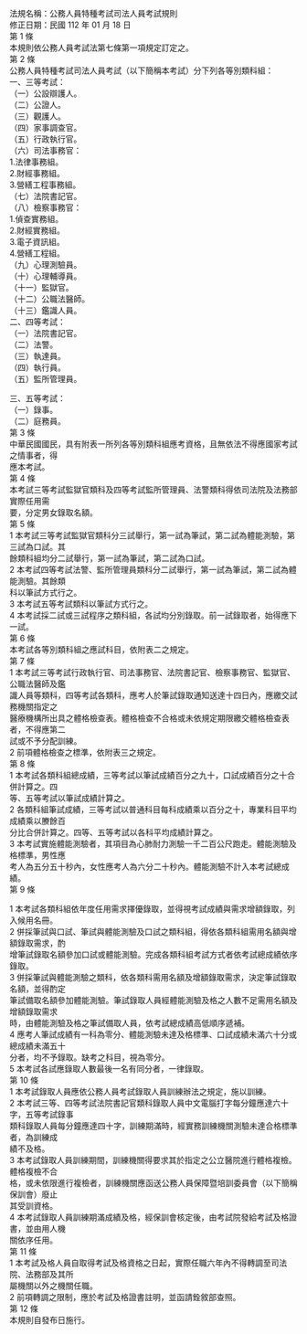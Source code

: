 法規名稱：公務人員特種考試司法人員考試規則  
修正日期：民國 112 年 01 月 18 日  
第 1 條  
本規則依公務人員考試法第七條第一項規定訂定之。  
第 2 條  
公務人員特種考試司法人員考試（以下簡稱本考試）分下列各等別類科組：  
一、三等考試：  
（一）公設辯護人。  
（二）公證人。  
（三）觀護人。  
（四）家事調查官。  
（五）行政執行官。  
（六）司法事務官：  
1.法律事務組。  
2.財經事務組。  
3.營繕工程事務組。  
（七）法院書記官。  
（八）檢察事務官：  
1.偵查實務組。  
2.財經實務組。  
3.電子資訊組。  
4.營繕工程組。  
（九）心理測驗員。  
（十）心理輔導員。  
（十一）監獄官。  
（十二）公職法醫師。  
（十三）鑑識人員。  
二、四等考試：  
（一）法院書記官。  
（二）法警。  
（三）執達員。  
（四）執行員。  
（五）監所管理員。  


三、五等考試：  
（一）錄事。  
（二）庭務員。  
第 3 條  
中華民國國民，具有附表一所列各等別類科組應考資格，且無依法不得應國家考試之情事者，得  
應本考試。  
第 4 條  
本考試三等考試監獄官類科及四等考試監所管理員、法警類科得依司法院及法務部實際任用需  
要，分定男女錄取名額。  
第 5 條  
1 本考試三等考試監獄官類科分三試舉行，第一試為筆試，第二試為體能測驗，第三試為口試。其  
餘類科組均分二試舉行，第一試為筆試，第二試為口試。  
2 本考試四等考試法警、監所管理員類科分二試舉行，第一試為筆試，第二試為體能測驗。其餘類  
科以筆試方式行之。  
3 本考試五等考試類科以筆試方式行之。  
4 本考試採二試或三試程序之類科組，各試均分別錄取。前一試錄取者，始得應下一試。  
第 6 條  
本考試各等別類科組之應試科目，依附表二之規定。  
第 7 條  
1 本考試三等考試行政執行官、司法事務官、法院書記官、檢察事務官、監獄官、公職法醫師及鑑  
識人員等類科，四等考試各類科，應考人於筆試錄取通知送達十四日內，應繳交試務機關指定之  
醫療機構所出具之體格檢查表。體格檢查不合格或未依規定期限繳交體格檢查表者，不得應第二  
試或不予分配訓練。  
2 前項體格檢查之標準，依附表三之規定。  
第 8 條  
1 本考試各類科組總成績，三等考試以筆試成績百分之九十，口試成績百分之十合併計算之。四  
等、五等考試以筆試成績計算之。  
2 各類科組筆試成績，三等考試以普通科目每科成績乘以百分之十，專業科目平均成績乘以賸餘百  
分比合併計算之。四等、五等考試以各科平均成績計算之。  
3 本考試實施體能測驗者，其項目為心肺耐力測驗一千二百公尺跑走。體能測驗及格標準，男性應  
考人為五分五十秒內，女性應考人為六分二十秒內。體能測驗不計入本考試總成績。  
第 9 條  


1 本考試各類科組依年度任用需求擇優錄取，並得視考試成績與需求增額錄取，列入候用名冊。  
2 併採筆試與口試、筆試與體能測驗及口試之類科組，得依各類科組需用名額與增額錄取需求，酌  
增筆試錄取名額參加口試或體能測驗。完成各類科組考試方式者依考試總成績依序錄取。  
3 併採筆試與體能測驗之類科，依各類科需用名額及增額錄取需求，決定筆試錄取名額，並得酌定  
筆試備取名額參加體能測驗。筆試錄取人員經體能測驗及格之人數不足需用名額及增額錄取需求  
時，由體能測驗及格之筆試備取人員，依考試總成績高低順序遞補。  
4 應考人筆試成績有一科為零分、體能測驗未達及格標準、口試成績未滿六十分或總成績未滿五十  
分者，均不予錄取。缺考之科目，視為零分。  
5 本考試各試應錄取人數最後一名有同分者，一律錄取。  
第 10 條  
1 本考試錄取人員應依公務人員考試錄取人員訓練辦法之規定，施以訓練。  
2 本考試三等、四等考試法院書記官類科錄取人員中文電腦打字每分鐘應達六十字，五等考試錄事  
類科錄取人員每分鐘應達四十字，訓練期滿時，經實務訓練機關測驗未達合格標準者，為訓練成  
績不及格。  
3 本考試錄取人員訓練期間，訓練機關得要求其於指定之公立醫院進行體格複檢。體格複檢不合  
格，或未依限進行複檢者，訓練機關應函送公務人員保障暨培訓委員會（以下簡稱保訓會）廢止  
其受訓資格。  
4 本考試錄取人員訓練期滿成績及格，經保訓會核定後，由考試院發給考試及格證書，並由用人機  
關依序任用。  
第 11 條  
1 本考試及格人員自取得考試及格資格之日起，實際任職六年內不得轉調至司法院、法務部及其所  
屬機關以外之機關任職。  
2 前項轉調之限制，應於考試及格證書註明，並函請銓敘部查照。  
第 12 條  
本規則自發布日施行。  


